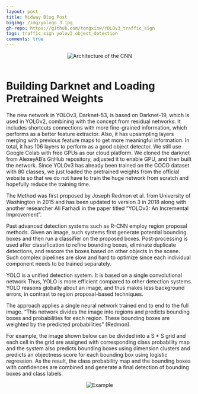 ```yaml
---
layout: post
title: Midway Blog Post
bigimg: /img/yologo_3.jpg
gh-repo: https://github.com/tongxinw/YOLOv3_traffic_sign
tags: traffic_sign yolov3 object_detection
comments: true
---
```


<div style="text-align:center;">
  <img src="https://miro.medium.com/max/1400/0*QW4v12jc29S6fmAt" alt="Architecture of the CNN">
</div>
<br/>

# Building Darknet and Loading Pretrained Weights

The new network in YOLOv3, Darknet-53, is based on Darknet-19, which is used in YOLOv2, combining with the concept from residual networks. It includes shortcuts connections with more fine-grained information, which performs as a better feature extractor. Also, it has upsampling layers merging with previous feature maps to get more meaningful information. In total, it has 106 layers to perform as a good object detector. We still use Google Colab with free GPUs as our cloud platform. We cloned the darknet from AlexeyAB’s GitHub repository, adjusted it to enable GPU, and then built the network. Since YOLOv3 has already been trained on the COCO dataset with 80 classes, we just loaded the pretrained weights from the official website so that we do not have to train the huge network from scratch and hopefully reduce the training time.

The Method was first proposed by Joseph Redmon et al. from University of Washington in 2015 and has been updated to version 3 in 2018 along with another researcher Ali Farhadi in the paper titled “YOLOv3: An Incremental Improvement”.

Past advanced detection systems such as R-CNN employ region proposal methods. Given an image, such systems first generate potential bounding boxes and then run a classifier on the proposed boxes. Post-processing is used after classification to refine bounding boxes, eliminate duplicate detections, and rescore the boxes based on other objects in the scene. Such complex pipelines are slow and hard to optimize since each individual component needs to be trained separately.

YOLO is a unified detection system. It is based on a single convolutional network Thus, YOLO is more efficient compared to other detection systems. YOLO reasons globally about an image, and thus makes less background errors, in contrast to region proposal-based techniques.

The approach applies a single neural network trained end to end to the full image. “This network divides the image into regions and predicts bounding boxes and probabilities for each region. These bounding boxes are weighted by the predicted probabilities” (Redmon).

For example, the image shown below can be divided into a S * S grid and each cell in the grid are assigned with corresponding class probability map and the system also predicts bounding boxes using dimension clusters and predicts an objectness score for each bounding box using logistic regression. As the result, the class probability map and the bounding boxes with confidences are combined and generate a final detection of bounding boxes and class labels.

<div style="text-align:center;">
  <img src="https://miro.medium.com/max/1400/1*8eGPJMRdeHxxFKV6grSbpw.png" alt="Example">
</div>
<br/>
